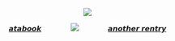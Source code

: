 <div id="header" align="center">

![](https://64.media.tumblr.com/96ebbbe475da28f03deb703d926bd51d/0fea14aedbdd5d7e-ef/s1280x1920/782c3e18f54360551063e78ce1bebb885918ca62.pnj)

[𝙖𝙩𝙖𝙗𝙤𝙤𝙠](https://spiritbox.atabook.org/)   　   　   　  ![](https://64.media.tumblr.com/06592d6d886110bca0ece57e52df9300/0f1dd797b5574c42-fc/s75x75_c1/b63d5e0c5531bbafd92a715baaacb9532d5b2372.gifv)   　   　   　  [𝙖𝙣𝙤𝙩𝙝𝙚𝙧 𝙧𝙚𝙣𝙩𝙧𝙮](https://rentry.co/westkastel)   　   　   　  


